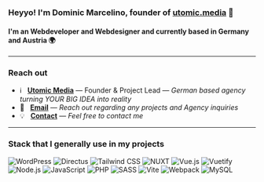 ### Heyyo! I'm Dominic Marcelino, founder of [utomic.media](https://utomic.media) 👋
#### I'm an Webdeveloper and Webdesigner and currently based in Germany and Austria 🌍

<!--
**Dominic-Marcelino/Dominic-Marcelino** is a ✨ _special_ ✨ repository because its `README.md` (this file) appears on your GitHub profile.
-->
---
### Reach out
* ℹ️ &nbsp; **[Utomic Media](https://utomic.media)** — Founder & Project Lead — _German based agency turning YOUR BIG IDEA into reality_
* 📩 &nbsp; **[Email](mailto:dominic.marcelino@utomic.media)** — _Reach out regarding any projects and Agency inquiries_
* 💡 &nbsp; **[Contact](https://utomic.media/kontakt)** — _Feel free to contact me_

---
### Stack that I generally use in my projects
![WordPress](https://img.shields.io/static/v1?style=flat&message=WordPress&color=373e47&logo=WordPress&logoColor=ffffff&label=&cacheSeconds=36000)
![Directus](https://img.shields.io/static/v1?style=flat&message=directus&color=373e47&logo=directus&logoColor=ffffff&label=&cacheSeconds=36000)
![Tailwind CSS](https://img.shields.io/static/v1?style=flat&message=Tailwind+CSS&color=373e47&logo=Tailwind+CSS&logoColor=06B6D4&label=&cacheSeconds=36000)
![NUXT](https://img.shields.io/static/v1?style=flat&message=Nuxt&color=373e47&logo=nuxtdotjs&logoColor=00DC82&label=&cacheSeconds=36000)
![Vue.js](https://img.shields.io/static/v1?style=flat&message=Vue.js&color=373e47&logo=Vue.js&logoColor=4FC08D&label=&cacheSeconds=36000)
![Vuetify](https://img.shields.io/static/v1?style=flat&message=Vuetify&color=373e47&logo=Vuetify&logoColor=1867C0&label=&cacheSeconds=36000)
![Node.js](https://img.shields.io/static/v1?style=flat&message=Node.js&color=373e47&logo=Node.js&logoColor=ffffff&label=&cacheSeconds=36000)
![JavaScript](https://img.shields.io/static/v1?style=flat&message=JavaScript&color=373e47&logo=JavaScript&logoColor=F7DF1E&label=&cacheSeconds=36000)
![PHP](https://img.shields.io/static/v1?style=flat&message=PHP&color=373e47&logo=php&logoColor=777BB4&label=&cacheSeconds=36000)
![SASS](https://img.shields.io/static/v1?style=flat&message=SASS&color=373e47&logo=SASS&logoColor=CC6699&label=&cacheSeconds=36000)
![Vite](https://img.shields.io/static/v1?style=flat&message=Vite&color=373e47&logo=Vite&logoColor=967cff&label=&cacheSeconds=36000)
![Webpack](https://img.shields.io/static/v1?style=flat&message=webpack&color=373e47&logo=webpack&logoColor=8DD6F9&label=&cacheSeconds=36000)
![MySQL](https://img.shields.io/static/v1?style=flat&message=MySQL&color=373e47&logo=MySQL&logoColor=ffffff&label=&cacheSeconds=36000)
